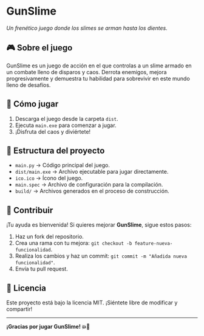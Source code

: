 # GunSlime  

*Un frenético juego donde los slimes se arman hasta los dientes.*

## 🎮 Sobre el juego
GunSlime es un juego de acción en el que controlas a un slime armado en un combate lleno de disparos y caos. Derrota enemigos, mejora progresivamente y demuestra tu habilidad para sobrevivir en este mundo lleno de desafíos.

## 🚀 Cómo jugar
1. Descarga el juego desde la carpeta `dist`.
2. Ejecuta `main.exe` para comenzar a jugar.
3. ¡Disfruta del caos y diviértete!

## 📁 Estructura del proyecto
- `main.py` → Código principal del juego.
- `dist/main.exe` → Archivo ejecutable para jugar directamente.
- `ico.ico` → Ícono del juego.
- `main.spec` → Archivo de configuración para la compilación.
- `build/` → Archivos generados en el proceso de construcción.

## 🤝 Contribuir
¡Tu ayuda es bienvenida! Si quieres mejorar **GunSlime**, sigue estos pasos:
1. Haz un fork del repositorio.
2. Crea una rama con tu mejora: `git checkout -b feature-nueva-funcionalidad`.
3. Realiza los cambios y haz un commit: `git commit -m "Añadida nueva funcionalidad"`.
4. Envía tu pull request.

## 📜 Licencia
Este proyecto está bajo la licencia MIT. ¡Siéntete libre de modificar y compartir!

---
**¡Gracias por jugar GunSlime! 💥🐌**

